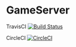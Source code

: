 # GameServer

TravisCI [![Build Status](https://travis-ci.org/CircleYu/GameServer.svg?branch=master)](https://travis-ci.org/CircleYu/GameServer)

CircleCI [![CircleCI](https://circleci.com/gh/circleyu/GameServer/tree/master.svg?style=svg)](https://circleci.com/gh/circleyu/GameServer/tree/master)
